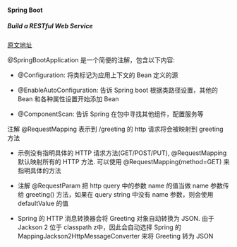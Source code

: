 #### Spring Boot

##### Build a RESTful Web Service

[原文地址](https://spring.io/guides/gs/rest-service/)

@SpringBootApplication 是一个简便的注解，包含以下内容:

- @Configuration: 将类标记为应用上下文的 Bean 定义的源

- @EnableAutoConfiguration: 告诉 Spring boot 根据类路径设置，其他的 Bean 和各种属性设置开始添加 Bean

- @ComponentScan: 告诉 Spring 在包中寻找其他组件，配置服务等

注解 @RequestMapping 表示到 /greeting 的 http 请求将会被映射到 greeting 方法

- 示例没有指明具体的 HTTP 请求方法(GET/POST/PUT), @RequestMapping 默认映射所有的 HTTP 方法. 可以使用 @RequestMapping(method=GET) 来指明具体的方法

- 注解 @RequestParam 把 http query 中的参数 name 的值当做 name 参数传给 greeting() 方法，如果在 query string 中没有 name 参数，则会使用 defaultValue 的值

- Spring 的 HTTP 消息转换器会将 Greeting 对象自动转换为 JSON. 由于 Jackson 2 位于 classpath z中，因此会自动选择 Spring 的 MappingJackson2HttpMessageConverter 来将 Greeting 转为 JSON
